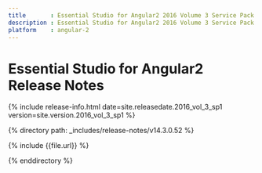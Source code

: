 ```yaml
---
title 		: Essential Studio for Angular2 2016 Volume 3 Service Pack 1 Release Notes
description : Essential Studio for Angular2 2016 Volume 3 Service Pack 1 Release Notes
platform 	: angular-2
---
```


# Essential Studio for Angular2 Release Notes

{% include release-info.html date=site.releasedate.2016_vol_3_sp1 version=site.version.2016_vol_3_sp1  %} 

{% directory path: _includes/release-notes/v14.3.0.52 %}

{% include {{file.url}} %}

{% enddirectory %}